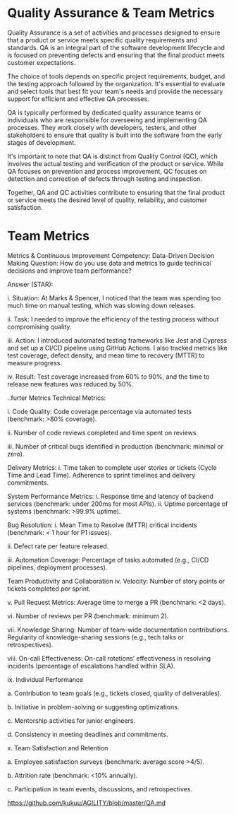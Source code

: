 # Quality Assurance & Team Metrics
Quality Assurance is a set of activities and processes designed to ensure that a product or service meets specific quality requirements and standards. QA is an integral part of the software development lifecycle and is focused on preventing defects and ensuring that the final product meets customer expectations.

The choice of tools depends on specific project requirements, budget, and the testing approach followed by the organization. It's essential to evaluate and select tools that best fit your team's needs and provide the necessary support for efficient and effective QA processes.

QA is typically performed by dedicated quality assurance teams or individuals who are responsible for overseeing and implementing QA processes. They work closely with developers, testers, and other stakeholders to ensure that quality is built into the software from the early stages of development.

It's important to note that QA is distinct from Quality Control (QC), which involves the actual testing and verification of the product or service. While QA focuses on prevention and process improvement, QC focuses on detection and correction of defects through testing and inspection.

Together, QA and QC activities contribute to ensuring that the final product or service meets the desired level of quality, reliability, and customer satisfaction.


# Team Metrics

Metrics & Continuous Improvement
Competency: Data-Driven Decision Making
Question: How do you use data and metrics to guide technical decisions and improve team performance?

Answer (STAR):

i. Situation: At Marks & Spencer, I noticed that the team was spending too much time on manual testing, which was slowing down releases.

ii. Task: I needed to improve the efficiency of the testing process without compromising quality.

iii. Action: I introduced automated testing frameworks like Jest and Cypress and set up a CI/CD pipeline using GitHub Actions. I also tracked metrics like test coverage, defect density, and mean time to recovery (MTTR) to measure progress.

iv. Result: Test coverage increased from 60% to 90%, and the time to release new features was reduced by 50%.

..furter Metrics
Technical Metrics:

i. Code Quality: Code coverage percentage via automated tests (benchmark: >80% coverage).

ii. Number of code reviews completed and time spent on reviews.

iii. Number of critical bugs identified in production (benchmark: minimal or zero).

Delivery Metrics: i. Time taken to complete user stories or tickets (Cycle Time and Lead Time). Adherence to sprint timelines and delivery commitments.

System Performance Metrics: i. Response time and latency of backend services (benchmark: under 200ms for most APIs). ii. Uptime percentage of systems (benchmark: >99.9% uptime).

Bug Resolution: i. Mean Time to Resolve (MTTR) critical incidents (benchmark: < 1 hour for P1 issues).

ii. Defect rate per feature released.

iii. Automation Coverage: Percentage of tasks automated (e.g., CI/CD pipelines, deployment processes).

Team Productivity and Collaboration iv. Velocity: Number of story points or tickets completed per sprint.

v. Pull Request Metrics: Average time to merge a PR (benchmark: <2 days).

vi. Number of reviews per PR (benchmark: minimum 2).

vii. Knowledge Sharing: Number of team-wide documentation contributions. Regularity of knowledge-sharing sessions (e.g., tech talks or retrospectives).

viii. On-call Effectiveness: On-call rotations’ effectiveness in resolving incidents (percentage of escalations handled within SLA).

ix. Individual Performance

a. Contribution to team goals (e.g., tickets closed, quality of deliverables).

b. Initiative in problem-solving or suggesting optimizations.

c. Mentorship activities for junior engineers.

d. Consistency in meeting deadlines and commitments.

x. Team Satisfaction and Retention

a. Employee satisfaction surveys (benchmark: average score >4/5).

b. Attrition rate (benchmark: <10% annually).

c. Participation in team events, discussions, and retrospectives.



https://github.com/kukuu/AGILITY/blob/master/QA.md
 
 
